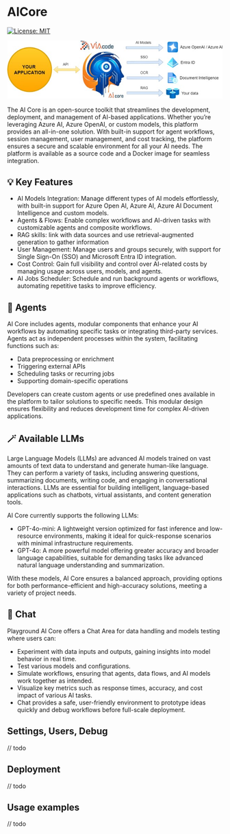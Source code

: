 # AICore

[![License: MIT](https://img.shields.io/badge/License-MIT-green.svg)](https://github.com/VIAcode/AICore/blob/main/LICENSE)

<img src="https://github.com/VIAcode/AICore/blob/main/aicore.jpg?raw=true" alt="AI Core">

The AI Core is an open-source toolkit that streamlines the development, deployment, and management of AI-based applications. Whether you’re leveraging Azure AI, Azure OpenAI, or custom models, this platform provides an all-in-one solution. With built-in support for agent workflows, session management, user management, and cost tracking, the platform ensures a secure and scalable environment for all your AI needs. The platform is available as a source code and a Docker image for seamless integration.

## 💡 Key Features
-	AI Models Integration: Manage different types of AI models effortlessly, with built-in support for Azure Open AI, Azure AI, Azure AI Document Intelligence and custom models.
-	Agents & Flows: Enable complex workflows and AI-driven tasks with customizable agents and composite workflows.
-	RAG skills: link with data sources and use retrieval-augmented generation to gather information
-	User Management: Manage users and groups securely, with support for Single Sign-On (SSO) and Microsoft Entra ID integration.
-	Cost Control: Gain full visibility and control over AI-related costs by managing usage across users, models, and agents.
-	AI Jobs Scheduler: Schedule and run background agents or workflows, automating repetitive tasks to improve efficiency.

## 🤖 Agents
AI Core includes agents, modular components that enhance your AI workflows by automating specific tasks or integrating third-party services. Agents act as independent processes within the system, facilitating functions such as:

- Data preprocessing or enrichment
- Triggering external APIs
- Scheduling tasks or recurring jobs
- Supporting domain-specific operations
  
Developers can create custom agents or use predefined ones available in the platform to tailor solutions to specific needs. This modular design ensures flexibility and reduces development time for complex AI-driven applications.

## 🪄 Available LLMs
Large Language Models (LLMs) are advanced AI models trained on vast amounts of text data to understand and generate human-like language. They can perform a variety of tasks, including answering questions, summarizing documents, writing code, and engaging in conversational interactions. LLMs are essential for building intelligent, language-based applications such as chatbots, virtual assistants, and content generation tools.

AI Core currently supports the following LLMs:

- GPT-4o-mini: A lightweight version optimized for fast inference and low-resource environments, making it ideal for quick-response scenarios with minimal infrastructure requirements.
- GPT-4o: A more powerful model offering greater accuracy and broader language capabilities, suitable for demanding tasks like advanced natural language understanding and summarization.
  
With these models, AI Core ensures a balanced approach, providing options for both performance-efficient and high-accuracy solutions, meeting a variety of project needs.

## 💬 Chat
Playground 
AI Core offers a Chat Area for data handling and models testing where users can:

- Experiment with data inputs and outputs, gaining insights into model behavior in real time.
- Test various models and configurations.
- Simulate workflows, ensuring that agents, data flows, and AI models work together as intended.
- Visualize key metrics such as response times, accuracy, and cost impact of various AI tasks.
- Chat provides a safe, user-friendly environment to prototype ideas quickly and debug workflows before full-scale deployment.

## Settings, Users, Debug
// todo

## Deployment
// todo

## Usage examples
// todo
